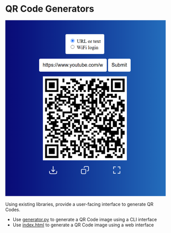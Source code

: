 # QR Code Generators

[![Screenshot](screenshot.png)](https://www.youtube.com/watch?v=dQw4w9WgXcQ)

Using existing libraries, provide a user-facing interface to generate QR Codes.

- Use [generator.py](generator.py) to generate a QR Code image using a CLI interface
- Use [index.html](https://mecaneer23.github.io/qr-code) to generate a QR Code image using a web interface
